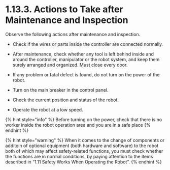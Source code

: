 ﻿# 1.13.3. Actions to Take after Maintenance and Inspection

Observe the following actions after maintenance and inspection.

*	Check if the wires or parts inside the controller are connected normally.

*	After maintenance, check whether any tool is left behind inside and around the controller, manipulator or the robot system, and keep them surely arranged and organized. Must close every door.

*	If any problem or fatal defect is found, do not turn on the power of the robot.

*	Turn on the main breaker in the control panel.

*	Check the current position and status of the robot. 

*	Operate the robot at a low speed.


{% hint style="info" %}
Before turning on the power, check that there is no worker inside the robot operation area and you are in a safe place
{% endhint %}

{% hint style="warning" %}
When it comes to the change of components or additoin of optional equipment (both hardware and software) to the robot both of which may affect safety-related functions, you must check whether the functions are in normal conditions, by paying attention to the items described in “1.11 Safety Works When Operating the Robot”. 
{% endhint %}

